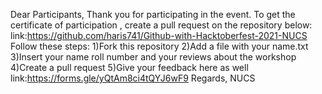 Dear Participants,
Thank you for participating in the event.
To get the certificate of participation , create a pull request on the repository below:
link:https://github.com/haris741/Github-with-Hacktoberfest-2021-NUCS
Follow these steps:
1)Fork this repository
2)Add a file with your name.txt
3)Insert your name roll number and your reviews about the workshop
4)Create a pull request
5)Give your feedback here as well
link:https://forms.gle/yQtAm8ci4tQYJ6wF9
Regards,
NUCS
